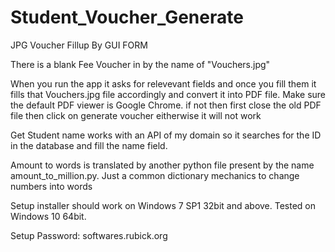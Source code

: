 # Student_Voucher_Generate
 JPG Voucher Fillup By GUI FORM

There is a blank Fee Voucher in by the name of "Vouchers.jpg"

When you run the app it asks for relevevant fields and once you fill them it fills that Vouchers.jpg file accordingly and convert it into PDF file. Make sure the default PDF viewer is Google Chrome. if not then first close the old PDF file then click on generate voucher eitherwise it will not work

Get Student name works with an API of my domain so it searches for the ID in the database and fill the name field.

Amount to words is translated by another python file present by the name amount_to_million.py. Just a common dictionary mechanics to change numbers into words

Setup installer should work on Windows 7 SP1 32bit and above. Tested on Windows 10 64bit.

Setup Password: softwares.rubick.org
